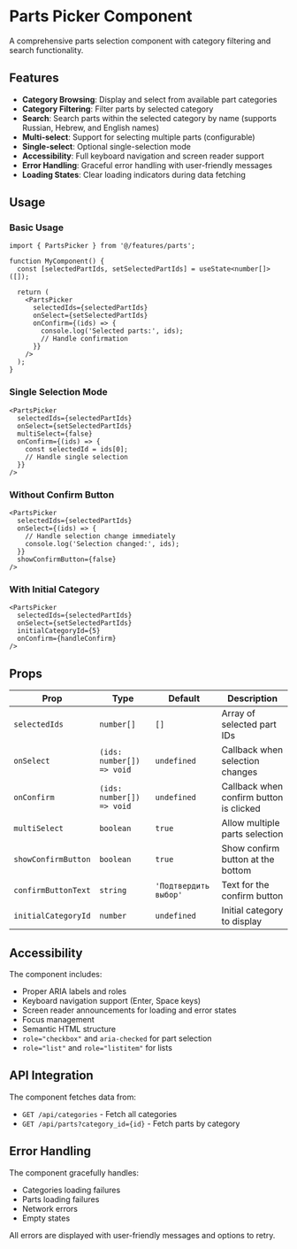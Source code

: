 # Parts Picker Component

A comprehensive parts selection component with category filtering and search functionality.

## Features

- **Category Browsing**: Display and select from available part categories
- **Category Filtering**: Filter parts by selected category
- **Search**: Search parts within the selected category by name (supports Russian, Hebrew, and English names)
- **Multi-select**: Support for selecting multiple parts (configurable)
- **Single-select**: Optional single-selection mode
- **Accessibility**: Full keyboard navigation and screen reader support
- **Error Handling**: Graceful error handling with user-friendly messages
- **Loading States**: Clear loading indicators during data fetching

## Usage

### Basic Usage

```tsx
import { PartsPicker } from '@/features/parts';

function MyComponent() {
  const [selectedPartIds, setSelectedPartIds] = useState<number[]>([]);

  return (
    <PartsPicker
      selectedIds={selectedPartIds}
      onSelect={setSelectedPartIds}
      onConfirm={(ids) => {
        console.log('Selected parts:', ids);
        // Handle confirmation
      }}
    />
  );
}
```

### Single Selection Mode

```tsx
<PartsPicker
  selectedIds={selectedPartIds}
  onSelect={setSelectedPartIds}
  multiSelect={false}
  onConfirm={(ids) => {
    const selectedId = ids[0];
    // Handle single selection
  }}
/>
```

### Without Confirm Button

```tsx
<PartsPicker
  selectedIds={selectedPartIds}
  onSelect={(ids) => {
    // Handle selection change immediately
    console.log('Selection changed:', ids);
  }}
  showConfirmButton={false}
/>
```

### With Initial Category

```tsx
<PartsPicker
  selectedIds={selectedPartIds}
  onSelect={setSelectedPartIds}
  initialCategoryId={5}
  onConfirm={handleConfirm}
/>
```

## Props

| Prop | Type | Default | Description |
|------|------|---------|-------------|
| `selectedIds` | `number[]` | `[]` | Array of selected part IDs |
| `onSelect` | `(ids: number[]) => void` | `undefined` | Callback when selection changes |
| `onConfirm` | `(ids: number[]) => void` | `undefined` | Callback when confirm button is clicked |
| `multiSelect` | `boolean` | `true` | Allow multiple parts selection |
| `showConfirmButton` | `boolean` | `true` | Show confirm button at the bottom |
| `confirmButtonText` | `string` | `'Подтвердить выбор'` | Text for the confirm button |
| `initialCategoryId` | `number` | `undefined` | Initial category to display |

## Accessibility

The component includes:

- Proper ARIA labels and roles
- Keyboard navigation support (Enter, Space keys)
- Screen reader announcements for loading and error states
- Focus management
- Semantic HTML structure
- `role="checkbox"` and `aria-checked` for part selection
- `role="list"` and `role="listitem"` for lists

## API Integration

The component fetches data from:

- `GET /api/categories` - Fetch all categories
- `GET /api/parts?category_id={id}` - Fetch parts by category

## Error Handling

The component gracefully handles:

- Categories loading failures
- Parts loading failures
- Network errors
- Empty states

All errors are displayed with user-friendly messages and options to retry.
